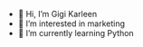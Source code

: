 - 👋 Hi, I’m Gigi Karleen
- 👀 I’m interested in marketing
- 🌱 I’m currently learning Python

<!---
Karlenine/Karlenine is a ✨ special ✨ repository because its `README.md` (this file) appears on your GitHub profile.
You can click the Preview link to take a look at your changes.
--->
